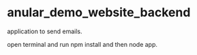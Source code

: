# anular_demo_website_backend

application to send emails.

open terminal and run npm install and then node app.
